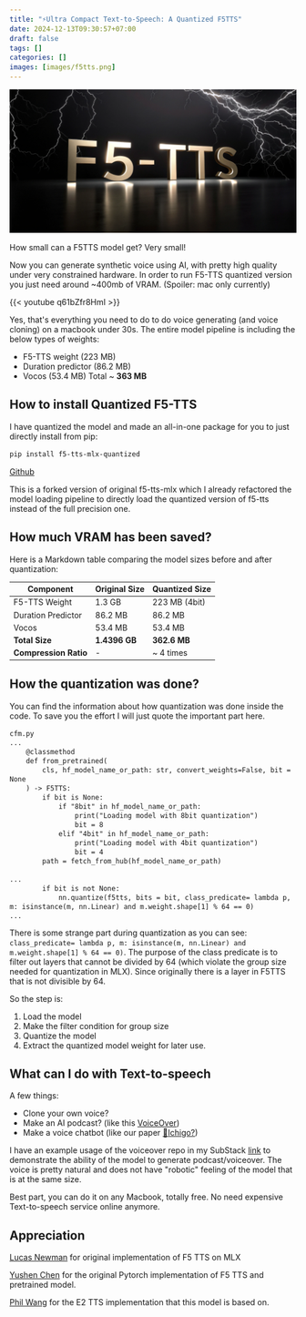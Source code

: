 ```yaml
---
title: "⚡Ultra Compact Text-to-Speech: A Quantized F5TTS"
date: 2024-12-13T09:30:57+07:00
draft: false
tags: []
categories: []
images: [images/f5tts.png]
---
```


![F5TTS](images/f5tts.png)

How small can a F5TTS model get? Very small!

Now you can generate synthetic voice using AI, with pretty high quality under very constrained hardware. In order to run F5-TTS quantized version you just need around ~400mb of VRAM. (Spoiler: mac only currently)

{{< youtube q61bZfr8HmI >}}

Yes, that's everything you need to do to do voice generating (and voice cloning) on a macbook under 30s. The entire model pipeline is including the below types of weights:
- F5-TTS weight (223 MB)
- Duration predictor (86.2 MB)
- Vocos (53.4 MB)
Total ~ **363 MB**

## How to install Quantized F5-TTS
I have quantized the model and made an all-in-one package for you to just directly install from pip:

```zsh
pip install f5-tts-mlx-quantized
```
[Github](https://github.com/tikikun/f5-tts-mlx-quantized)

This is a forked version of original f5-tts-mlx which I already refactored the model loading pipeline to directly load the quantized version of f5-tts instead of the full precision one.


## How much VRAM has been saved? 

Here is a Markdown table comparing the model sizes before and after quantization:

| Component | Original Size | Quantized Size |
| --- | --- | --- |
| F5-TTS Weight | 1.3 GB | 223 MB (4bit) |
| Duration Predictor | 86.2 MB | 86.2 MB |
| Vocos | 53.4 MB | 53.4 MB |
| **Total Size** | **1.4396 GB** | **362.6 MB** |
| **Compression Ratio** | - | ~ 4 times |

## How the quantization was done?
You can find the information about how quantization was done inside the code. To save you the effort I will just quote the important part here.
```
cfm.py
...
    @classmethod
    def from_pretrained(
        cls, hf_model_name_or_path: str, convert_weights=False, bit = None
    ) -> F5TTS:
        if bit is None:
            if "8bit" in hf_model_name_or_path:
                print("Loading model with 8bit quantization")
                bit = 8
            elif "4bit" in hf_model_name_or_path:
                print("Loading model with 4bit quantization")
                bit = 4
        path = fetch_from_hub(hf_model_name_or_path)

... 
        if bit is not None:
            nn.quantize(f5tts, bits = bit, class_predicate= lambda p, m: isinstance(m, nn.Linear) and m.weight.shape[1] % 64 == 0)
...
```

There is some strange part during quantization as you can see: `class_predicate= lambda p, m: isinstance(m, nn.Linear) and m.weight.shape[1] % 64 == 0)`. The purpose of the class predicate is to filter out layers that cannot be divided by 64 (which violate the group size needed for quantization in MLX). Since originally there is a layer in F5TTS that is not divisible by 64.

So the step is:
1. Load the model 
2. Make the filter condition for group size
3. Quantize the model
4. Extract the quantized model weight for later use.

## What can I do with Text-to-speech
A few things:
- Clone your own voice?
- Make an AI podcast? (like this [VoiceOver](https://github.com/tikikun/voiceover))
- Make a voice chatbot (like our paper [🍓Ichigo?](https://github.com/janhq/ichigo))

I have an example usage of the voiceover repo in my SubStack [link](https://neuronsquantized.substack.com/p/multi-modal-tokenizing-with-chameleon) to demonstrate the ability of the model to generate podcast/voiceover. The voice is pretty natural and does not have "robotic" feeling of the model that is at the same size.

Best part, you can do it on any Macbook, totally free. No need expensive Text-to-speech service online anymore.


## Appreciation

[Lucas Newman](https://github.com/lucasnewman/f5-tts-mlx) for original implementation of F5 TTS on MLX

[Yushen Chen](https://github.com/SWivid) for the original Pytorch implementation of F5 TTS and pretrained model.

[Phil Wang](https://github.com/lucidrains) for the E2 TTS implementation that this model is based on.

